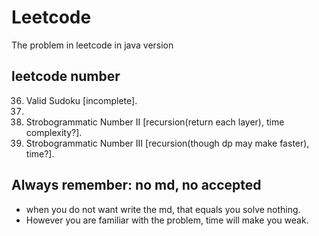 # Leetcode
The problem in leetcode in java version

## leetcode number
36. Valid Sudoku [incomplete].
333.
247. Strobogrammatic Number II [recursion(return each layer), time complexity?].
248. Strobogrammatic Number III [recursion(though dp may make faster), time?].

## Always remember: no md, no accepted
- when you do not want write the md, that equals you solve nothing.
- However you are familiar with the problem, time will make you weak.
